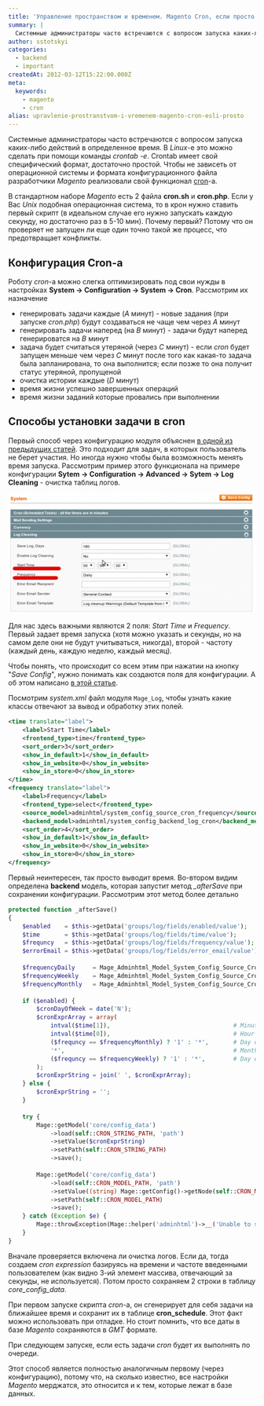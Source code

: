 ```yaml
---
title: 'Управление пространством и временем. Magento Cron, если просто'
summary: |
  Системные администраторы часто встречаются с вопросом запуска каких-либо действий в определенное время. В Linux-е это можно сделать при помощи команды crontab -e. Crontab имеет свой специфический формат, достаточно простой. Чтобы не зависеть от операционной системы и формата конфигурационного файла разработчики Magento сделали абстракцию над cron-ом.
author: sstotskyi
categories:
  - backend
  - important
createdAt: 2012-03-12T15:22:00.000Z
meta:
  keywords:
    - magento
    - cron
alias: upravlenie-prostranstvom-i-vremenem-magento-cron-esli-prosto
---
```


Системные администраторы часто встречаются с вопросом запуска каких-либо действий в определенное время. В _Linux_\-е это можно сделать при помощи команды _crontab -e_. Crontab имеет свой специфический формат, достаточно простой. Чтобы не зависеть от операционной системы и формата конфигурационного файла разработчики _Magento_ реализовали свой функционал [cron](http://ru.wikipedia.org/wiki/Cron)\-а.

В стандартном наборе _Magento_ есть 2 файла **cron.sh** и **cron.php**. Если у Вас _Unix_ подобная операционная система, то в крон нужно ставить первый скрипт (в идеальном случае его нужно запускать каждую секунду, но достаточно раз в 5-10 мин). Почему первый? Потому что он проверяет не запущен ли еще один точно такой же процесс, что предотвращает конфликты.

## Конфигурация Cron-а

Роботу _cron_\-а можно слегка оптимизировать под свои нужды в настройках **System -> Configuration -> System -> Cron**. Рассмотрим их назначение

*   генерировать задачи каждые (_A_ минут) - новые задания (при запуске _cron.php_) будут создаваться не чаще чем через _A_ минут
*   генерировать задачи наперед (на _В_ минут) - задачи будут наперед генерироватся на _B_ минут
*   задача будет считаться утеряной (через _C_ минут) - если _cron_ будет запущен меньше чем через _C_ минут после того как какая-то задача была запланирована, то она выполнится; если позже то она получит статус утеряной, пропущеной
*   очистка истории каждые (_D_ минут)
*   время жизни успешно завершенных операций
*   время жизни заданий которые провались при выполнении

## Способы установки задачи в cron

Первый способ через конфигурацию модуля объяснен [в одной из предыдущих статей](../2011-11-04_magento-konfighuratsiia-ot-a-do-ia-bazovye-nastroiki-modulia). Это подходит для задач, в которых пользователь не берет участия. Но иногда нужно чтобы была возможность менять время запуска. Рассмотрим пример этого функционала на примере конфигурации **Sytem -> Configuration -> Advanced -> Sytem -> Log Cleaning** - очистка таблиц логов.

![](./log-clean.png "Magento log clean cron tab")

Для нас здесь важными являются 2 поля: _Start Time_ и _Frequency_. Первый задает время запуска (хотя можно указать и секунды, но на самом деле они не будут учитываться, никогда), второй - частоту (каждый день, каждую неделю, каждый месяц).

Чтобы понять, что происходит со всем этим при нажатии на кнопку "_Save Config_", нужно понимать как создаются поля для конфигурации. А об этом написано [в этой статье](../2011-12-12_magento-konfiguratsiya-ot-a-do-ya-systemxml).

Посмотрим _system.xml_ файл модуля `Mage_Log`, чтобы узнать какие классы отвечают за вывод и обработку этих полей.

```xml
<time translate="label">
    <label>Start Time</label>
    <frontend_type>time</frontend_type>
    <sort_order>3</sort_order>
    <show_in_default>1</show_in_default>
    <show_in_website>0</show_in_website>
    <show_in_store>0</show_in_store>
</time>
<frequency translate="label">
    <label>Frequency</label>
    <frontend_type>select</frontend_type>
    <source_model>adminhtml/system_config_source_cron_frequency</source_model>
    <backend_model>adminhtml/system_config_backend_log_cron</backend_model>
    <sort_order>4</sort_order>
    <show_in_default>1</show_in_default>
    <show_in_website>0</show_in_website>
    <show_in_store>0</show_in_store>
</frequency>
```

Первый неинтересен, так просто выводит время. Во-втором видим определена **backend** модель, которая запустит метод _\_afterSave_ при сохранении конфигурации. Рассмотрим этот метод более детально

```php
protected function _afterSave()
{
    $enabled    = $this->getData('groups/log/fields/enabled/value');
    $time       = $this->getData('groups/log/fields/time/value');
    $frequncy   = $this->getData('groups/log/fields/frequency/value');
    $errorEmail = $this->getData('groups/log/fields/error_email/value');

    $frequencyDaily     = Mage_Adminhtml_Model_System_Config_Source_Cron_Frequency::CRON_DAILY;
    $frequencyWeekly    = Mage_Adminhtml_Model_System_Config_Source_Cron_Frequency::CRON_WEEKLY;
    $frequencyMonthly   = Mage_Adminhtml_Model_System_Config_Source_Cron_Frequency::CRON_MONTHLY;

    if ($enabled) {
        $cronDayOfWeek = date('N');
        $cronExprArray = array(
            intval($time[1]),                                   # Minute
            intval($time[0]),                                   # Hour
            ($frequncy == $frequencyMonthly) ? '1' : '*',       # Day of the Month
            '*',                                                # Month of the Year
            ($frequncy == $frequencyWeekly) ? '1' : '*',        # Day of the Week
        );
        $cronExprString = join(' ', $cronExprArray);
    } else {
        $cronExprString = '';
    }

    try {
        Mage::getModel('core/config_data')
            ->load(self::CRON_STRING_PATH, 'path')
            ->setValue($cronExprString)
            ->setPath(self::CRON_STRING_PATH)
            ->save();

        Mage::getModel('core/config_data')
            ->load(self::CRON_MODEL_PATH, 'path')
            ->setValue((string) Mage::getConfig()->getNode(self::CRON_MODEL_PATH))
            ->setPath(self::CRON_MODEL_PATH)
            ->save();
    } catch (Exception $e) {
        Mage::throwException(Mage::helper('adminhtml')->__('Unable to save the cron expression.'));
    }
}
```

Вначале проверяется включена ли очистка логов. Если да, тогда создаем _cron expression_ базируясь на времени и частоте введенными пользователем (как видно 3-ий элемент массива, отвечающий за секунды, не используется). Потом просто сохраняем 2 строки в таблицу _core\_config\_data_.

При первом запуске скрипта _cron_\-а, он сгенерирует для себя задачи на ближайшее время и сохранит их в таблице **cron\_schedule**. Этот факт можно использовать при отладке. Но стоит помнить, что все даты в базе _Magento_ cохраняются в _GMT_ формате.

При следующем запуске, если есть задачи _cron_ будет их выполнять по очереди.

Этот способ является полностью аналогичным первому (через конфигурацию), потому что, на сколько известно, все настройки _Magento_ мерджатся, это относится и к тем, которые лежат в базе данных.
